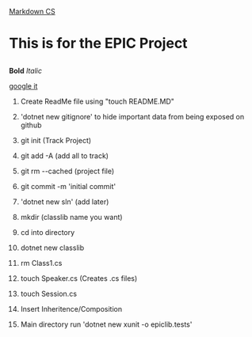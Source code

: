  [Markdown CS](https://www.markdownguide.org/cheat-sheet/)
 
 # This is for the EPIC Project
 ##
 ###
 ###

 **Bold**
 *Italic*

 [google it](http://google.com)

1. Create ReadMe file using "touch README.MD"

2. 'dotnet new gitignore' to hide important data from being exposed on github

4. git init (Track Project)

5. git add -A (add all to track)

6. git rm --cached (project file)

7. git commit -m 'initial commit'

8. 'dotnet new sln' (add later)

9. mkdir (classlib name you want)

10. cd into directory

11. dotnet new classlib

12. rm Class1.cs

13. touch Speaker.cs (Creates .cs files)

14. touch Session.cs

15. Insert Inheritence/Composition

16. Main directory run 'dotnet new xunit -o epiclib.tests'


